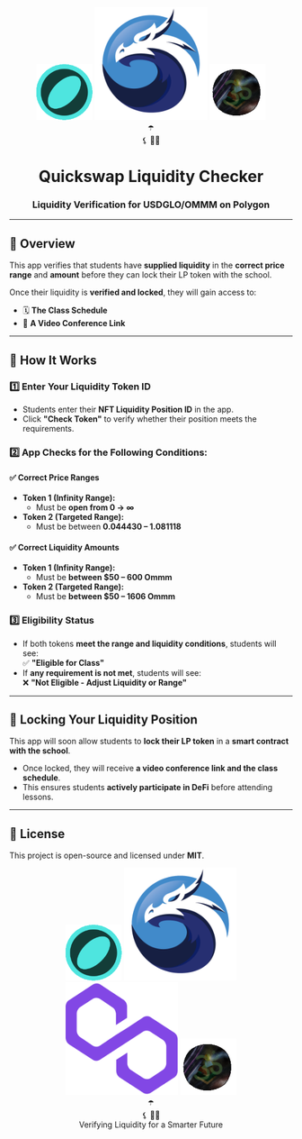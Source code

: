 <div align="center">
    <img src="assets/USDGLO.png" alt="USDGLO Token" width="100" height="100">
    <img src="assets/Quickswap.png" alt="Quickswap Logo" width="200" height="200">
    <img src="assets/Ommm.png" alt="OMMM Token" width="100" height="100">
</div>

<div align="center">
 ☂️ <br/>   
⚸ 🧞‍♂️ <br/>
    <h1>Quickswap Liquidity Checker</h1>
    <h3>Liquidity Verification for USDGLO/OMMM on Polygon</h3>
</div>

---

## 🌟 Overview  
This app verifies that students have **supplied liquidity** in the **correct price range** and **amount** before they can lock their LP token with the school.  

Once their liquidity is **verified and locked**, they will gain access to:  
- 🗓 **The Class Schedule**  
- 🎥 **A Video Conference Link**  

---

## 🔎 How It Works  

### **1️⃣ Enter Your Liquidity Token ID**  
- Students enter their **NFT Liquidity Position ID** in the app.  
- Click **"Check Token"** to verify whether their position meets the requirements.  

### **2️⃣ App Checks for the Following Conditions:**  

#### ✅ **Correct Price Ranges**  
- **Token 1 (Infinity Range):**  
  - Must be **open from 0 → ∞**  
- **Token 2 (Targeted Range):**  
  - Must be between **0.044430 – 1.081118**  

#### ✅ **Correct Liquidity Amounts**  
- **Token 1 (Infinity Range):**  
  - Must be **between $50 – 600 Ommm**  
- **Token 2 (Targeted Range):**  
  - Must be **between $50 – 1606 Ommm**  

### **3️⃣ Eligibility Status**  
- If both tokens **meet the range and liquidity conditions**, students will see:  
  ✅ **"Eligible for Class"**  
- If **any requirement is not met**, students will see:  
  ❌ **"Not Eligible - Adjust Liquidity or Range"**  

---

## 🔑 Locking Your Liquidity Position  
This app will soon allow students to **lock their LP token** in a **smart contract with the school**.  
- Once locked, they will receive **a video conference link and the class schedule**.  
- This ensures students **actively participate in DeFi** before attending lessons.  

---

## 📜 License  
This project is open-source and licensed under **MIT**.  

<div align="center">
    <img src="assets/USDGLO.png" alt="USDGLO Token" width="100" height="100">
    <img src="assets/Quickswap.png" alt="Quickswap Logo" width="200" height="200">
    <img src="assets/Polygon.png" alt="Quickswap Logo" width="200" height="200">
    <img src="assets/Ommm.png" alt="OMMM Token" width="100" height="100">

</div>
<div align="center">
 ☂️ <br/>   
⚸ 🧞‍♂️ <br/>
 Verifying Liquidity for a Smarter Future
</div>